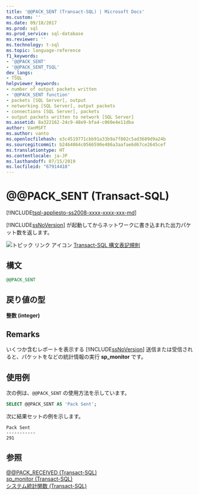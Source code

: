 ```yaml
---
title: '@@PACK_SENT (Transact-SQL) | Microsoft Docs'
ms.custom: ''
ms.date: 09/18/2017
ms.prod: sql
ms.prod_service: sql-database
ms.reviewer: ''
ms.technology: t-sql
ms.topic: language-reference
f1_keywords:
- '@@PACK_SENT'
- '@@PACK_SENT_TSQL'
dev_langs:
- TSQL
helpviewer_keywords:
- number of output packets written
- '@@PACK_SENT function'
- packets [SQL Server], output
- networking [SQL Server], output packets
- connections [SQL Server], packets
- output packets written to network [SQL Server]
ms.assetid: 8a322162-24c9-48e9-bfa4-c060e4e11dba
author: VanMSFT
ms.author: vanto
ms.openlocfilehash: e3c4519771cbb91a33b9a7f802c5ad3689d9a24b
ms.sourcegitcommit: b2464064c0566590e486a3aafae6d67ce2645cef
ms.translationtype: HT
ms.contentlocale: ja-JP
ms.lasthandoff: 07/15/2019
ms.locfileid: "67914418"
---
```

# <a name="x40x40packsent-transact-sql"></a>&#x40;&#x40;PACK_SENT (Transact-SQL)
[!INCLUDE[tsql-appliesto-ss2008-xxxx-xxxx-xxx-md](../../includes/tsql-appliesto-ss2008-xxxx-xxxx-xxx-md.md)]

  [!INCLUDE[ssNoVersion](../../includes/ssnoversion-md.md)] が起動してからネットワークに書き込まれた出力パケット数を返します。  
  
 ![トピック リンク アイコン](../../database-engine/configure-windows/media/topic-link.gif "トピック リンク アイコン") [Transact-SQL 構文表記規則](../../t-sql/language-elements/transact-sql-syntax-conventions-transact-sql.md)  
  
## <a name="syntax"></a>構文  
  
```sql
@@PACK_SENT  
```  
  
## <a name="return-types"></a>戻り値の型  
 **整数 (integer)**  
  
## <a name="remarks"></a>Remarks  
 いくつか含むレポートを表示する [!INCLUDE[ssNoVersion](../../includes/ssnoversion-md.md)] 送信または受信されると、パケットをなどの統計情報の実行 **sp_monitor** です。  
  
## <a name="examples"></a>使用例  
 次の例は、`@@PACK_SENT` の使用方法を示しています。  
  
```sql
SELECT @@PACK_SENT AS 'Pack Sent';  
```  
  
 次に結果セットの例を示します。  
  
```  
Pack Sent  
-----------  
291  
```  
  
## <a name="see-also"></a>参照  
 [@@PACK_RECEIVED &#40;Transact-SQL&#41;](../../t-sql/functions/pack-received-transact-sql.md)   
 [sp_monitor &#40;Transact-SQL&#41;](../../relational-databases/system-stored-procedures/sp-monitor-transact-sql.md)   
 [システム統計関数 &#40;Transact-SQL&#41;](../../t-sql/functions/system-statistical-functions-transact-sql.md)  
  
  
